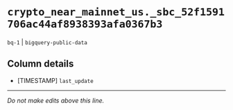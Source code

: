 # `crypto_near_mainnet_us._sbc_52f1591706ac44af8938393afa0367b3`
`bq-1` | `bigquery-public-data`

## Column details
* [TIMESTAMP] `last_update`

-------------------------------------------------------------------------------
*Do not make edits above this line.*
